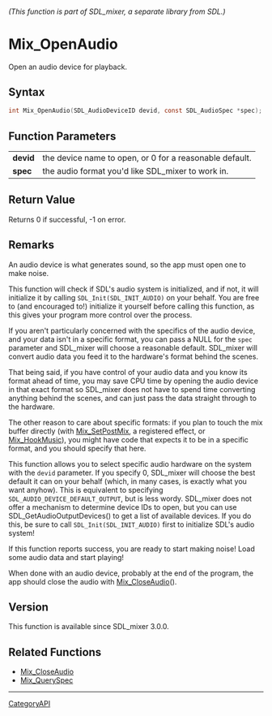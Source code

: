 ###### (This function is part of SDL_mixer, a separate library from SDL.)
# Mix_OpenAudio

Open an audio device for playback.

## Syntax

```c
int Mix_OpenAudio(SDL_AudioDeviceID devid, const SDL_AudioSpec *spec);

```

## Function Parameters

|               |                                                         |
| ------------- | ------------------------------------------------------- |
| **devid**     | the device name to open, or 0 for a reasonable default. |
| **spec**      | the audio format you'd like SDL_mixer to work in.       |

## Return Value

Returns 0 if successful, -1 on error.

## Remarks

An audio device is what generates sound, so the app must open one to make
noise.

This function will check if SDL's audio system is initialized, and if not,
it will initialize it by calling `SDL_Init(SDL_INIT_AUDIO)` on your behalf.
You are free to (and encouraged to!) initialize it yourself before calling
this function, as this gives your program more control over the process.

If you aren't particularly concerned with the specifics of the audio
device, and your data isn't in a specific format, you can pass a NULL for
the `spec` parameter and SDL_mixer will choose a reasonable default.
SDL_mixer will convert audio data you feed it to the hardware's format
behind the scenes.

That being said, if you have control of your audio data and you know its
format ahead of time, you may save CPU time by opening the audio device in
that exact format so SDL_mixer does not have to spend time converting
anything behind the scenes, and can just pass the data straight through to
the hardware.

The other reason to care about specific formats: if you plan to touch the
mix buffer directly (with [Mix_SetPostMix](Mix_SetPostMix), a registered
effect, or [Mix_HookMusic](Mix_HookMusic)), you might have code that
expects it to be in a specific format, and you should specify that here.

This function allows you to select specific audio hardware on the system
with the `devid` parameter. If you specify 0, SDL_mixer will choose the
best default it can on your behalf (which, in many cases, is exactly what
you want anyhow). This is equivalent to specifying
`SDL_AUDIO_DEVICE_DEFAULT_OUTPUT`, but is less wordy. SDL_mixer does not
offer a mechanism to determine device IDs to open, but you can use
SDL_GetAudioOutputDevices() to get a list of available devices. If you do
this, be sure to call `SDL_Init(SDL_INIT_AUDIO)` first to initialize SDL's
audio system!

If this function reports success, you are ready to start making noise! Load
some audio data and start playing!

When done with an audio device, probably at the end of the program, the app
should close the audio with [Mix_CloseAudio](Mix_CloseAudio)().

## Version

This function is available since SDL_mixer 3.0.0.

## Related Functions

* [Mix_CloseAudio](Mix_CloseAudio)
* [Mix_QuerySpec](Mix_QuerySpec)

----
[CategoryAPI](CategoryAPI)

